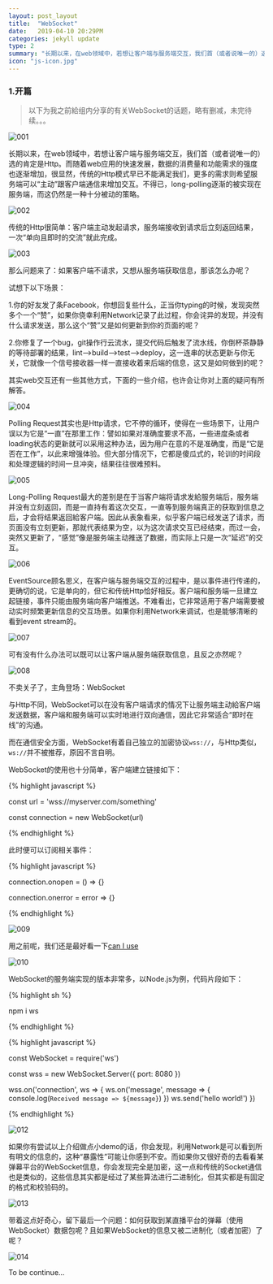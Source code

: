 ```yaml
---
layout: post_layout
title:  "WebSocket"
date:   2019-04-10 20:29PM
categories: jekyll update
type: 2
summary: "长期以来，在web领域中，若想让客户端与服务端交互，我们首（或者说唯一的）选的肯定是Http。而随着web应用的快速发展，数据的消费量和功能需求的强度也逐渐增加，很显然，传统的Http模式早已不能满足我们，更多的需求则希望服务端可以“主动”跟客户端通信来增加交互。不得已，long-polling逐渐的被实现在服务端，而这仍然是一种十分被动的策略。"
icon: "js-icon.jpg"
---
```


### 1.开篇

> 以下为我之前給组内分享的有关WebSocket的话题，略有删减，未完待续。。。

![001](/../img/websocket/websocket.001.jpeg)

长期以来，在web领域中，若想让客户端与服务端交互，我们首（或者说唯一的）选的肯定是Http。而随着web应用的快速发展，数据的消费量和功能需求的强度也逐渐增加，很显然，传统的Http模式早已不能满足我们，更多的需求则希望服务端可以“主动”跟客户端通信来增加交互。不得已，long-polling逐渐的被实现在服务端，而这仍然是一种十分被动的策略。

![002](/../img/websocket/websocket.002.jpeg)

传统的Http很简单：客户端主动发起请求，服务端接收到请求后立刻返回结果，一次“单向且即时的交流”就此完成。

![003](/../img/websocket/websocket.003.jpeg)

那么问题来了：如果客户端不请求，又想从服务端获取信息，那该怎么办呢？

试想下以下场景：

1.你的好友发了条Facebook，你想回复些什么，正当你typing的时候，发现突然多个一个“赞”，如果你侥幸利用Network记录了此过程，你会诧异的发现，并没有什么请求发送，那么这个“赞”又是如何更新到你的页面的呢？

2.你修复了一个bug，git操作行云流水，提交代码后触发了流水线，你倒杯茶静静的等待部署的结果，lint-->build-->test-->deploy，这一连串的状态更新与你无关，它就像一个信号接收器一样一直接收着来后端的信息，这又是如何做到的呢？

其实web交互还有一些其他方式，下面的一些介绍，也许会让你对上面的疑问有所解答。

![004](/../img/websocket/websocket.004.jpeg)

Polling Request其实也是Http请求，它不停的循环，使得在一些场景下，让用户误以为它是“一直”在那里工作：譬如如果对准确度要求不高，一些进度条或者loading状态的更新就可以采用这种办法，因为用户在意的不是准确度，而是“它是否在工作”，以此来增强体验。但大部分情况下，它都是傻瓜式的，轮训的时间段和处理逻辑的时间一旦冲突，结果往往很难预料。

![005](/../img/websocket/websocket.005.jpeg)

Long-Polling Request最大的差别是在于当客户端将请求发給服务端后，服务端并没有立刻返回，而是一直持有着这次交互，一直等到服务端真正的获取到信息之后，才会将结果返回給客户端。因此从表象看来，似乎客户端已经发送了请求，而页面没有立刻更新，那就代表结果为空，以为这次请求交互已经结束，而过一会，突然又更新了，“感觉”像是服务端主动推送了数据，而实际上只是一次“延迟”的交互。

![006](/../img/websocket/websocket.006.jpeg)

EventSource顾名思义，在客户端与服务端交互的过程中，是以事件进行传递的，更确切的说，它是单向的，但它和传统Http恰好相反。客户端和服务端一旦建立起链接，事件只能由服务端向客户端推送。不难看出，它非常适用于客户端需要被动实时频繁更新信息的交互场景。如果你利用Network来调试，也是能够清晰的看到event stream的。

![007](/../img/websocket/websocket.007.jpeg)

可有没有什么办法可以既可以让客户端从服务端获取信息，且反之亦然呢？

![008](/../img/websocket/websocket.008.jpeg)

不卖关子了，主角登场：WebSocket

与Http不同，WebSocket可以在没有客户端请求的情况下让服务端主动給客户端发送数据，客户端和服务端可以实时地进行双向通信，因此它非常适合“即时在线”的沟通。

而在通信安全方面，WebSocket有着自己独立的加密协议`wss://`，与Http类似，`ws://`并不被推荐，原因不言自明。

WebSocket的使用也十分简单，客户端建立链接如下：

{% highlight javascript %}

const url = 'wss://myserver.com/something'

const connection = new WebSocket(url)

{% endhighlight %}

此时便可以订阅相关事件：

{% highlight javascript %}

connection.onopen = () => {}

connection.onerror = error => {}

{% endhighlight %}



![009](/../img/websocket/websocket.009.jpeg)

用之前呢，我们还是最好看一下[can I use](http://www.caniuse.com/)


![010](/../img/websocket/websocket.010.jpeg)

WebSocket的服务端实现的版本非常多，以Node.js为例，代码片段如下：

{% highlight sh %}

npm i ws

{% endhighlight %}

{% highlight javascript %}

const WebSocket = require('ws')

const wss = new WebSocket.Server({ port: 8080 })

wss.on('connection', ws => {
  ws.on('message', message => {
    console.log(`Received message => ${message}`)
  })
  ws.send('hello world!')
})

{% endhighlight %}


![012](/../img/websocket/websocket.012.jpeg)

如果你有尝试以上介绍做点小demo的话，你会发现，利用Network是可以看到所有明文的信息的，这种“暴露性”可能让你感到不安。而如果你又很好奇的去看看某弹幕平台的WebSocket信息，你会发现完全是加密，这一点和传统的Socket通信也是类似的，这些信息其实都是经过了某些算法进行二进制化，但其实都是有固定的格式和校验码的。

![013](/../img/websocket/websocket.013.jpeg)

带着这点好奇心，留下最后一个问题：如何获取到某直播平台的弹幕（使用WebSocket）数据包呢？且如果WebSocket的信息又被二进制化（或者加密）了呢？

![014](/../img/websocket/websocket.014.jpeg)

To be continue...
